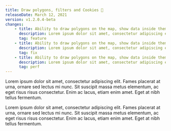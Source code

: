 ```yaml
---
title: Draw polygons, filters and Cookies 🍪
releaseDate: March 12, 2021
version: v1.2.0.4-beta
changes:
    - title: Ability to draw polygons on the map, show data inside them and use the polygons as filter 
      description: Lorem ipsum dolor sit amet, consectetur adipiscing elit. Fames placerat at urna, ornare sed lectus mi nunc. Sit suscipit massa metus elementum, ac eget risus risus consectetur. Enim ac lacus, etiam enim amet. Eget at nibh tellus fermentum. 
      tag: feature
    - title: Ability to draw polygons on the map, show data inside them and use the polygons as filter 
      description: Lorem ipsum dolor sit amet, consectetur adipiscing elit. Fames placerat at urna, ornare sed lectus mi nunc. Sit suscipit massa metus elementum, ac eget risus risus consectetur. Enim ac lacus, etiam enim amet. Eget at nibh tellus fermentum. 
      tag: fix
    - title: Ability to draw polygons on the map, show data inside them and use the polygons as filter 
      description: Lorem ipsum dolor sit amet, consectetur adipiscing elit. Fames placerat at urna, ornare sed lectus mi nunc. Sit suscipit massa metus elementum, ac eget risus risus consectetur. Enim ac lacus, etiam enim amet. Eget at nibh tellus fermentum. 
      tag: perf
---
```

Lorem ipsum dolor sit amet, consectetur adipiscing elit. Fames placerat at urna, ornare sed lectus mi nunc. Sit suscipit massa metus elementum, ac eget risus risus consectetur. Enim ac lacus, etiam enim amet. Eget at nibh tellus fermentum.  

Lorem ipsum dolor sit amet, consectetur adipiscing elit. Fames placerat at urna, ornare sed lectus mi nunc. Sit suscipit massa metus elementum, ac eget risus risus consectetur. Enim ac lacus, etiam enim amet. Eget at nibh tellus fermentum. 
